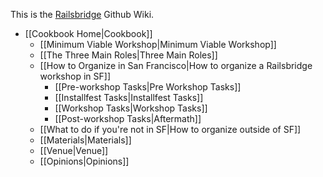 This is the [Railsbridge](http://railsbridge.org) Github Wiki.
* [[Cookbook Home|Cookbook]]
  * [[Minimum Viable Workshop|Minimum Viable Workshop]]
  * [[The Three Main Roles|Three Main Roles]]
  * [[How to Organize in San Francisco|How to organize a Railsbridge workshop in SF]]
      * [[Pre-workshop Tasks|Pre Workshop Tasks]]
      * [[Installfest Tasks|Installfest Tasks]]
      * [[Workshop Tasks|Workshop Tasks]]
      * [[Post-workshop Tasks|Aftermath]]
  * [[What to do if you're not in SF|How to organize outside of SF]] 
  * [[Materials|Materials]]
  * [[Venue|Venue]]
  * [[Opinions|Opinions]]